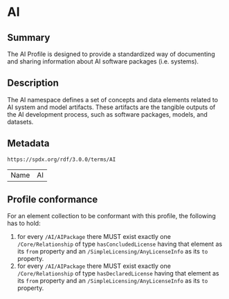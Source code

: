 <!-- Automatically generated by spec-parser v2.1.0 on 2024-06-17T10:36:57.838737+00:00 -->
<!-- SPDX-License-Identifier: Community-Spec-1.0 -->

# AI

## Summary

The AI Profile is designed to provide a standardized way of documenting and
sharing information about AI software packages (i.e. systems).


## Description

The AI namespace defines a set of concepts and data elements related to AI
system and model artifacts. These artifacts are the tangible outputs of the AI
development process, such as software packages, models, and datasets.


## Metadata

`https://spdx.org/rdf/3.0.0/terms/AI`


| | |
|---|---|
| Name | AI |




## Profile conformance

For an element collection to be conformant with this profile,
the following has to hold:

1. for every `/AI/AIPackage` there MUST exist exactly one `/Core/Relationship`
   of type `hasConcludedLicense` having that element as its `from` property
   and an `/SimpleLicensing/AnyLicenseInfo` as its `to` property.
2. for every `/AI/AIPackage` there MUST exist exactly one `/Core/Relationship`
   of type `hasDeclaredLicense` having that element as its `from` property
   and an `/SimpleLicensing/AnyLicenseInfo` as its `to` property.


